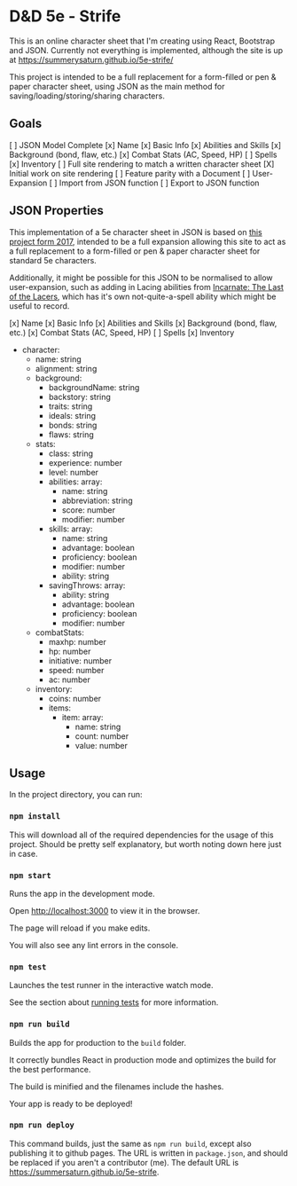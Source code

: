 # D&D 5e - Strife

This is an online character sheet that I'm creating using React, Bootstrap and JSON. Currently not everything is implemented, although the site is up at <https://summerysaturn.github.io/5e-strife/>

This project is intended to be a full replacement for a form-filled or pen & paper character sheet, using JSON as the main method for saving/loading/storing/sharing characters.

## Goals

[ ] JSON Model Complete
  [x] Name
  [x] Basic Info
  [x] Abilities and Skills
  [x] Background (bond, flaw, etc.)
  [x] Combat Stats (AC, Speed, HP)
  [ ] Spells
  [x] Inventory
[ ] Full site rendering to match a written character sheet
  [X] Initial work on site rendering
  [ ] Feature parity with a Document
  [ ] User-Expansion
[ ] Import from JSON function
[ ] Export to JSON function

## JSON Properties

This implementation of a 5e character sheet in JSON is based on [this project form 2017](https://github.com/revuniversal/5e-sheets/), intended to be a full expansion allowing this site to act as a full replacement to a form-filled or pen & paper character sheet for standard 5e characters.

Additionally, it might be possible for this JSON to be normalised to allow user-expansion, such as adding in Lacing abilities from [Incarnate: The Last of the Lacers](https://www.dmsguild.com/product/191837/Incarnate-The-Last-of-the-Lacers), which has it's own not-quite-a-spell ability which might be useful to record.

[x] Name
[x] Basic Info
[x] Abilities and Skills
[x] Background (bond, flaw, etc.)
[x] Combat Stats (AC, Speed, HP)
[ ] Spells
[x] Inventory

- character:
  - name: string
  - alignment: string
  - background:
    - backgroundName: string
    - backstory: string
    - traits: string
    - ideals: string
    - bonds: string
    - flaws: string
  - stats:
    - class: string
    - experience: number
    - level: number
    - abilities: array:
      - name: string
      - abbreviation: string
      - score: number
      - modifier: number
    - skills: array:
      - name: string
      - advantage: boolean
      - proficiency: boolean
      - modifier: number
      - ability: string
    - savingThrows: array:
      - ability: string
      - advantage: boolean
      - proficiency: boolean
      - modifier: number
  - combatStats:
    - maxhp: number
    - hp: number
    - initiative: number
    - speed: number
    - ac: number
  - inventory:
    - coins: number
    - items:
      - item: array:
        - name: string
        - count: number
        - value: number

## Usage

In the project directory, you can run:

### `npm install`

This will download all of the required dependencies for the usage of this project. Should be pretty self explanatory, but worth noting down here just in case.

### `npm start`

Runs the app in the development mode.

Open [http://localhost:3000](http://localhost:3000) to view it in the browser.

The page will reload if you make edits.

You will also see any lint errors in the console.

### `npm test`

Launches the test runner in the interactive watch mode.

See the section about [running tests](https://facebook.github.io/create-react-app/docs/running-tests) for more information.

### `npm run build`

Builds the app for production to the `build` folder.

It correctly bundles React in production mode and optimizes the build for the best performance.

The build is minified and the filenames include the hashes.

Your app is ready to be deployed!

### `npm run deploy`

This command builds, just the same as `npm run build`, except also publishing it to github pages. The URL is written in `package.json`, and should be replaced if you aren't a contributor (me). The default URL is <https://summersaturn.github.io/5e-strife>.

